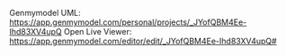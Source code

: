 Genmymodel UML: https://app.genmymodel.com/personal/projects/_JYofQBM4Ee-Ihd83XV4upQ
Open Live Viewer: https://app.genmymodel.com/editor/edit/_JYofQBM4Ee-Ihd83XV4upQ#
